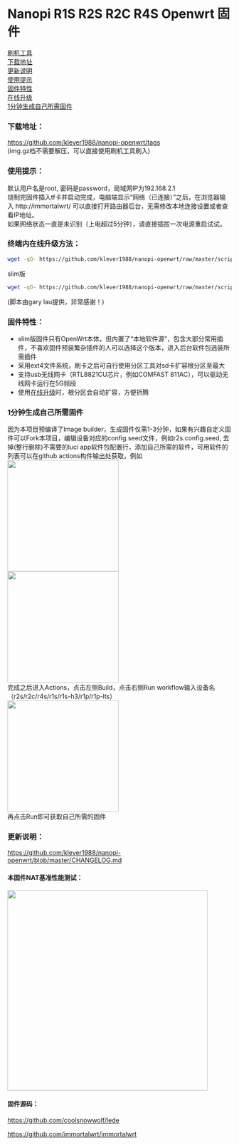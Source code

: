 # Nanopi R1S R2S R2C R4S Openwrt 固件

[刷机工具](https://www.balena.io/etcher/)  
[下载地址](#下载地址)  
[更新说明](#更新说明)  
[使用提示](#使用提示)  
[固件特性](#固件特性)  
[在线升级](#终端内在线升级方法)  
[1分钟生成自己所需固件](#1分钟生成自己所需固件)  

### 下载地址：
https://github.com/klever1988/nanopi-openwrt/tags  
(img.gz档不需要解压，可以直接使用刷机工具刷入)

### 使用提示：
默认用户名是root, 密码是password，局域网IP为192.168.2.1  
烧制完固件插入tf卡并启动完成，电脑端显示“网络（已连接）”之后，在浏览器输入 http://immortalwrt/ 可以直接打开路由器后台，无需修改本地连接设置或者查看IP地址。  
如果网络状态一直是未识别（上电超过5分钟），请直接插拔一次电源重启试试。

### 终端内在线升级方法：
```bash
wget -qO- https://github.com/klever1988/nanopi-openwrt/raw/master/scripts/autoupdate-bash.sh | bash
```
slim版
```bash
wget -qO- https://github.com/klever1988/nanopi-openwrt/raw/master/scripts/autoupdate-bash.sh | ver=-slim bash
```
(脚本由gary lau提供，非常感谢！)

### 固件特性：
- slim版固件只有OpenWrt本体，但内置了“本地软件源”，包含大部分常用插件，不喜欢固件预装繁杂插件的人可以选择这个版本，进入后台软件包选装所需插件
- 采用ext4文件系统，刷卡之后可自行使用分区工具对sd卡扩容根分区至最大
- 支持usb无线网卡（RTL8821CU芯片，例如COMFAST 811AC），可以驱动无线网卡运行在5G频段
- 使用[在线升级](#终端内在线升级方法)时，根分区会自动扩容，方便折腾

### 1分钟生成自己所需固件
因为本项目预编译了Image builder，生成固件仅需1-3分钟，如果有兴趣自定义固件可以Fork本项目，编辑设备对应的config.seed文件，例如r2s.config.seed, 去掉(整行删除)不需要的luci app软件包配置行，添加自己所需的软件，可用软件的列表可以在github actions构件输出处获取，例如  
<img src="https://user-images.githubusercontent.com/56048681/114531174-3beafb80-9c7e-11eb-8bcc-b098c3b1cee8.png" width="250" />  
<img src="https://user-images.githubusercontent.com/56048681/124495884-43d4ba80-ddeb-11eb-95e9-fb096dcfda45.png" width="250" />  
完成之后进入Actions，点击左侧Build，点击右侧Run workflow输入设备名（r2s/r2c/r4s/r1s/r1s-h3/r1p/r1p-lts）  
<img src="https://user-images.githubusercontent.com/56048681/114531768-c7648c80-9c7e-11eb-8d72-fe38f9df960d.png" width="250" />  
再点击Run即可获取自己所需的固件

### 更新说明：
https://github.com/klever1988/nanopi-openwrt/blob/master/CHANGELOG.md

#### 本固件NAT基准性能测试：
<img src="https://raw.githubusercontent.com/klever1988/nanopi-openwrt/master/assets/NAT.jpg" width="450" />

#### 固件源码：
https://github.com/coolsnowwolf/lede

https://github.com/immortalwrt/immortalwrt
